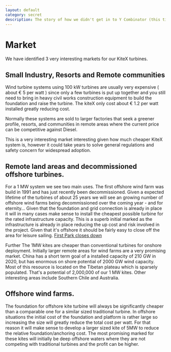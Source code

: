 ```yaml
---
layout: default
category: secret
description: The story of how we didn't get in to Y Combinator (this time)
---
```


# Market
We have identified 3 very interesting markets for our KiteX turbines.


## Small Industry, Resorts and Remote communities
Wind turbine systems using 100 kW turbines are usually very expensive ( about € 5 per watt ) since only a few turbines is put up together and you still need to bring in heavy civil works construction equipment to build the foundation and raise the turbine. The kiteX only cost about € 1.2 per watt installed greatly reducing cost.

Normally these systems are sold to larger factories that seek a greener profile, resorts, and communities in remote areas where the current price can be competitive against Diesel.

This is a very interesting market interesting given how much cheaper KiteX system is, however it could take years to solve general regulations and safety concern for widespread adoption.

## Remote land areas and decommissioned offshore turbines.
For a 1 MW system we see two main uses.
The first offshore wind farm was build in 1991 and has just recently been decommissioned. Given a expected lifetime of the turbines of about 25 years we will see an growing number of offshore wind farms being decommissioned over the coming year - and for eternity... Given that the foundation and grid connection is already in place it will in many cases make sense to install the cheapest possible turbine for the rated infrastructure capacity. This is a superb initial marked as the infrastructure is already in place reducing the up cost and risk involved in the project. Given that it's offshore it should be fairly easy to close off the area for leisure sailing. [First Park closes down](http://www.dongenergy.com/da/presse/nyhedsrum/nyheder/articles/worlds-first-offshore-wind-farm-on-its-last-turn)

Further  The 1MW kites are cheaper than conventional turbines for onshore deployment. Initially larger remote areas for wind farms are a very promising market. China has a short term goal of a installed capacity of 210 GW in 2020, but has enormous on shore potential of 2000 GW wind capacity. Most of this resource is located on the Tibetan plateau which is sparsely populated. That's a potential of 2,000,000 of our 1 MW kites. Other interesting areas include Southern Chile and Australia.

## Offshore wind farms.
The foundation for offshore kite turbine will always be significantly cheaper than a comparable one for a similar sized traditional turbine. In offshore situations the initial cost of the foundation and platform is rather large so increasing the size will greatly reduce the total cost per watt. For that reason it will make sense to develop a larger sized kite of 5MW to reduce the relative foundation/anchoring cost. The most promising marked for these kites will initially be deep offshore waters where they are not competing with traditional turbines and the profit can be higher.  
